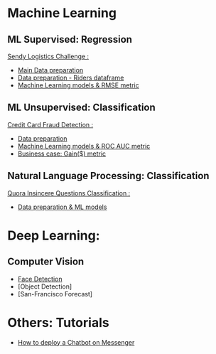 # Machine Learning

## ML Supervised: Regression

[Sendy Logistics Challenge :](https://zindi.africa/competitions/sendy-logistics-challenge)

- [Main Data preparation](https://github.com/LouisonR/ML-notebooks/blob/master/Sendy-Logistic/Zindi_data_prep.ipynb)
- [Data preparation - Riders dataframe](https://github.com/LouisonR/ML-notebooks/blob/master/Sendy-Logistic/Zindi_riders.ipynb)
- [Machine Learning models & RMSE metric](https://github.com/LouisonR/ML-notebooks/blob/master/Sendy-Logistic/Zindi_ML_models.ipynb)

## ML Unsupervised: Classification

[Credit Card Fraud Detection :](https://www.kaggle.com/mlg-ulb/creditcardfraud)

- [Data preparation](https://github.com/LouisonR/ML-notebook/blob/master/Fraud-Detection/1-Data_preparation.ipynb)
- [Machine Learning models & ROC AUC metric](https://github.com/LouisonR/ML-notebook/blob/master/Fraud-Detection/2-ML_models.ipynb)
- [Business case: Gain($) metric](https://github.com/LouisonR/ML-notebook/blob/master/Fraud-Detection/3-Gain_metric.ipynb)

## Natural Language Processing: Classification

[Quora Insincere Questions Classification :](https://www.kaggle.com/c/quora-insincere-questions-classification)

- [Data preparation & ML models](https://github.com/LouisonR/ML-notebook/blob/master/Quora/Quora.ipynb)


# Deep Learning:

## Computer Vision

- [Face Detection](https://github.com/LouisonR/ML-notebook/blob/master/Computer-Vision/Face-Detection.ipynb)
- [Object Detection]
- [San-Francisco Forecast]


# Others: Tutorials

- [How to deploy a Chatbot on Messenger](https://github.com/LouisonR/ML-notebooks/blob/master/Chatbot/ChatBot%20-%20Messenger.ipynb)
